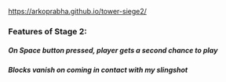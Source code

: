 https://arkoprabha.github.io/tower-siege2/
### Features of Stage 2:
##### On Space button pressed, player gets a second chance to play
##### Blocks vanish on coming in contact with my slingshot





